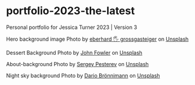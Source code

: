 # portfolio-2023-the-latest
Personal portfolio for Jessica Turner 2023 | Version 3


Hero background image Photo by <a href="https://unsplash.com/@eberhardgross?utm_content=creditCopyText&utm_medium=referral&utm_source=unsplash">eberhard 🖐 grossgasteiger</a> on <a href="https://unsplash.com/photos/mountain-near-body-of-water-cs0sK0gzqCU?utm_content=creditCopyText&utm_medium=referral&utm_source=unsplash">Unsplash</a>
  
Dessert Background
Photo by <a href="https://unsplash.com/@wildhoney?utm_content=creditCopyText&utm_medium=referral&utm_source=unsplash">John Fowler</a> on <a href="https://unsplash.com/photos/white-sand-aaIN3y2zcMQ?utm_content=creditCopyText&utm_medium=referral&utm_source=unsplash">Unsplash</a>
  

  About-background
  Photo by <a href="https://unsplash.com/@sickle?utm_content=creditCopyText&utm_medium=referral&utm_source=unsplash">Sergey Pesterev</a> on <a href="https://unsplash.com/photos/silhouette-of-mountains-covered-by-fogs-at-the-horizon-JV78PVf3gGI?utm_content=creditCopyText&utm_medium=referral&utm_source=unsplash">Unsplash</a>
  

  Night sky background
  Photo by <a href="https://unsplash.com/@dariobroe?utm_content=creditCopyText&utm_medium=referral&utm_source=unsplash">Dario Brönnimann</a> on <a href="https://unsplash.com/photos/silhouette-of-trees-under-starry-night--H7VI0q9nn0?utm_content=creditCopyText&utm_medium=referral&utm_source=unsplash">Unsplash</a>
  
